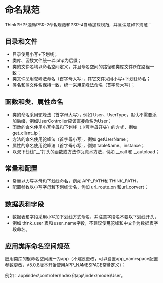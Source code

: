 # 命名规范

 

ThinkPHP5遵循PSR-2命名规范和PSR-4自动加载规范，并且注意如下规范：

 

 

## **目录和文件**

 

- 目录使用小写+下划线；
- 类库、函数文件统一以.php为后缀；
- 类的文件名均以命名空间定义，并且命名空间的路径和类库文件所在路径一致；
- 类文件采用驼峰法命名（首字母大写），其它文件采用小写+下划线命名；
- 类名和类文件名保持一致，统一采用驼峰法命名（首字母大写）；

 

 

## **函数和类、属性命名**

 

- 类的命名采用驼峰法（首字母大写），例如 User、UserType，默认不需要添加后缀，例如UserController应该直接命名为User；
- 函数的命名使用小写字母和下划线（小写字母开头）的方式，例如 get_client_ip；
- 方法的命名使用驼峰法（首字母小写），例如 getUserName；
- 属性的命名使用驼峰法（首字母小写），例如 tableName、instance；
- 以双下划线“__”打头的函数或方法作为魔术方法，例如 __call 和 __autoload；

 

## **常量和配置**

 

- 常量以大写字母和下划线命名，例如 APP_PATH和 THINK_PATH；
- 配置参数以小写字母和下划线命名，例如 url_route_on 和url_convert；

 

## **数据表和字段**

- 数据表和字段采用小写加下划线方式命名，并注意字段名不要以下划线开头，
- 例如 think_user 表和 user_name字段，不建议使用驼峰和中文作为数据表字段命名。

 

## **应用类库命名空间规范**

 

应用类库的根命名空间统一为app（不建议更改，可以设置app_namespace配置参数更改，V5.0.8版本开始使用APP_NAMESPACE常量定义）；

 

例如：app\index\controller\Index和app\index\model\User。